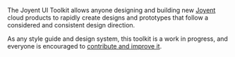 The Joyent UI Toolkit allows anyone designing and building new
[Joyent](https://www.joyent.com/) cloud products to rapidly create designs and
prototypes that follow a considered and consistent design direction.

As any style guide and design system, this toolkit is a work in progress, and
everyone is encouraged to
[contribute and improve it](https://github.com/yldio/joyent-portal/tree/master/packages/ui-toolkit).
